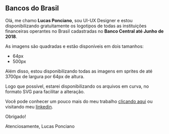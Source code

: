 ## Bancos do Brasil

Olá, me chamo **Lucas Ponciano**, sou UI-UX Designer e estou disponibilizando gratuitamente os logotipos de todas as instituições financeiras operantes no Brasil cadastradas no **Banco Central até Junho de 2018**.

As imagens são quadradas e estão disponíveis em dois tamanhos:
- 64px
- 500px

Além disso, estou disponibilizando todas as imagens em sprites de até 3700px de largura por 64px de altura.

Logo que possível, estarei disponibilizando os arquivos em curva, no formato SVG para facilitar a alteração.

Você pode conhecer um pouco mais do meu trabalho [clicando aqui](htttp://cv.negronnie.com.br) ou visitando meu [linkedin](http://linkedin.com/in/negronnie/).

Obrigado!

Atenciosamente,
Lucas Ponciano